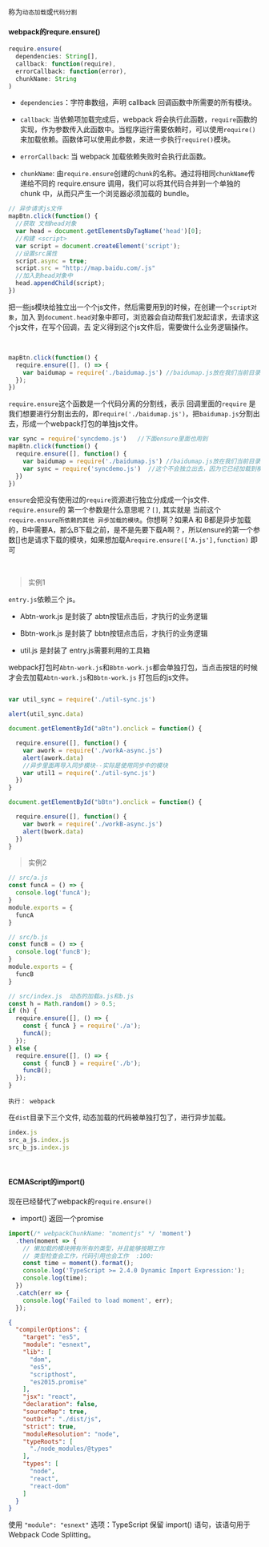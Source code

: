 
称为`动态加载`或`代码分割`

#### webpack的requre.ensure()

~~~js
require.ensure(
  dependencies: String[],
  callback: function(require),
  errorCallback: function(error),
  chunkName: String
)
~~~

* `dependencies`：字符串数组，声明 callback 回调函数中所需要的所有模块。

* `callback`: 当依赖项加载完成后，webpack 将会执行此函数，`require`函数的实现，作为参数传入此函数中。当程序运行需要依赖时，可以使用`require()`来加载依赖。函数体可以使用此参数，来进一步执行`require()`模块。

* `errorCallback`: 当 webpack 加载依赖失败时会执行此函数。

* `chunkName`: 由`require.ensure`创建的`chunk`的名称。通过将相同`chunkName`传递给不同的 require.ensure 调用，我们可以将其代码合并到一个单独的 chunk 中，从而只产生一个浏览器必须加载的 bundle。

~~~js
// 异步请求js文件
mapBtn.click(function() {
  //获取 文档head对象
  var head = document.getElementsByTagName('head')[0];
  //构建 <script>
  var script = document.createElement('script');
  //设置src属性
  script.async = true;
  script.src = "http://map.baidu.com/.js"
  //加入到head对象中
  head.appendChild(script);
})
~~~

把一些js模块给独立出一个个js文件，然后需要用到的时候，在创建一个`script对象`，加入
到`document.head`对象中即可，浏览器会自动帮我们发起请求，去请求这个js文件，在写个回调，去
定义得到这个js文件后，需要做什么业务逻辑操作。

<br/>

~~~js
mapBtn.click(function() {
  require.ensure([], () => {
    var baidumap = require('./baidumap.js') //baidumap.js放在我们当前目录下
  });
})
~~~

`require.ensure`这个函数是一个代码分离的分割线，表示 回调里面的`require`
是我们想要进行分割出去的，即`require('./baidumap.js')`，把`baidumap.js`分割出去，形成一个webpack打包的单独js文件。


~~~js
var sync = require('syncdemo.js')   //下面ensure里面也用到
mapBtn.click(function() {
  require.ensure([], function() {
    var baidumap = require('./baidumap.js') //baidumap.js放在我们当前目录下
    var sync = require('syncdemo.js')  //这个不会独立出去，因为它已经加载到模块缓存中了
  })
})
~~~

`ensure`会把没有使用过的`require`资源进行独立分成成一个js文件. `require.ensure`的
第一个参数是什么意思呢？`[]`, 其实就是 当前这个`require.ensure所依赖的其他 异步加载的模块`。你想啊？如果A 和 B都是异步加载的，B中需要A，那么B下载之前，是不是先要下载A啊？，所以ensure的第一个参数[]也是请求下载的模块，如果想加载A`require.ensure(['A.js'],function)` 即可

<br/>

> 实例1

`entry.js`依赖三个 js。

* Abtn-work.js 是封装了 abtn按钮点击后，才执行的业务逻辑

* Bbtn-work.js 是封装了 bbtn按钮点击后，才执行的业务逻辑

* util.js 是封装了 entry.js需要利用的工具箱

webpack打包时`Abtn-work.js`和`Bbtn-work.js`都会单独打包，当点击按钮的时候才会去加载`Abtn-work.js`和`Bbtn-work.js` 打包后的js文件。

~~~js

var util_sync = require('./util-sync.js')

alert(util_sync.data)

document.getElementById("aBtn").onclick = function() {

  require.ensure([], function() {
    var awork = require('./workA-async.js')
    alert(awork.data)
    //异步里面再导入同步模块--实际是使用同步中的模块
    var util1 = require('./util-sync.js')
  })
}

document.getElementById("bBtn").onclick = function() {

  require.ensure([], function() {
    var bwork = require('./workB-async.js')
    alert(bwork.data)
  })
}
~~~


> 实例2

~~~js
// src/a.js
const funcA = () => {
  console.log('funcA');
}
module.exports = {
  funcA
}

// src/b.js
const funcB = () => {
  console.log('funcB');
}
module.exports = {
  funcB
}

// src/index.js  动态的加载a.js和b.js
const h = Math.random() > 0.5;
if (h) {
  require.ensure([], () => {
    const { funcA } = require('./a');
    funcA();
  });
} else {
  require.ensure([], () => {
    const { funcB } = require('./b');
    funcB();
  });
}
~~~

`执行： webpack`

在`dist`目录下三个文件, 动态加载的代码被单独打包了，进行异步加载。

~~~js
index.js
src_a_js.index.js
src_b_js.index.js
~~~


<br/>

#### ECMAScript的import()

现在已经替代了webpack的`require.ensure()`

* import() 返回一个promise

~~~js
import(/* webpackChunkName: "momentjs" */ 'moment')
  .then(moment => {
    // 懒加载的模块拥有所有的类型，并且能够按期工作
    // 类型检查会工作，代码引用也会工作  :100:
    const time = moment().format();
    console.log('TypeScript >= 2.4.0 Dynamic Import Expression:');
    console.log(time);
  })
  .catch(err => {
    console.log('Failed to load moment', err);
  });
~~~

~~~json
{
  "compilerOptions": {
    "target": "es5",
    "module": "esnext",
    "lib": [
      "dom",
      "es5",
      "scripthost",
      "es2015.promise"
    ],
    "jsx": "react",
    "declaration": false,
    "sourceMap": true,
    "outDir": "./dist/js",
    "strict": true,
    "moduleResolution": "node",
    "typeRoots": [
      "./node_modules/@types"
    ],
    "types": [
      "node",
      "react",
      "react-dom"
    ]
  }
}
~~~

使用 `"module": "esnext"` 选项：TypeScript 保留 import() 语句，该语句用于 Webpack Code Splitting。

